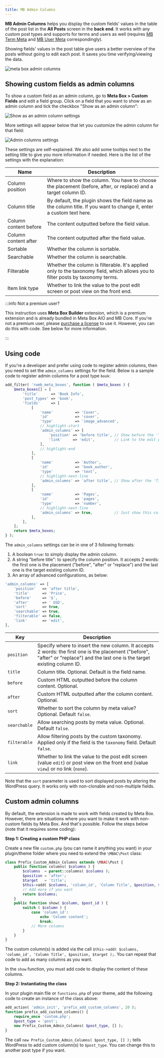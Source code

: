 ```yaml
---
title: MB Admin Columns
---
```


**MB Admin Columns** helps you display the custom fields' values in the table of the post list in the **All Posts** screen in the **back end**. It works with any custom post types and supports for terms and users as well (requires [MB Term Meta](/extensions/mb-term-meta/) and [MB User Meta](/extensions/mb-user-meta/) correspondingly).

Showing fields' values in the post table give users a better overview of the posts without going to edit each post. It saves you time verifying/viewing the data.

![meta box admin columns](https://i.imgur.com/7joEGrL.png)

## Showing custom fields as admin columns

To show a custom field as an admin column, go to **Meta Box > Custom Fields** and edit a field group. Click on a field that you want to show as an admin column and tick the checkbox "Show as an admin column":

![Show as an admin column settings](https://i.imgur.com/JDZhoxh.png)

More settings will appear below that let you customize the admin column for that field:

![Admin columns settings](https://i.imgur.com/Jcjqoyz.png)

These settings are self-explained. We also add some tooltips next to the setting title to give you more information if needed. Here is the list of the settings with the explanation:

Name|Description
---|---
Column position|Where to show the column. You have to choose the placement (before, after, or replace) and a target column ID.
Column title|By default, the plugin shows the field name as the column title. If you want to change it, enter a custom text here.
Column content before|The content outputted before the field value.
Column content after|The content outputted after the field value.
Sortable|Whether the column is sortable.
Searchable|Whether the column is searchable.
Filterable|Whether the column is filterable. It's applied only to the taxonomy field, which allows you to filter posts by taxonomy terms.
Item link type|Whether to link the value to the post edit screen or post view on the front end.

:::info Not a premium user?

This instruction uses **Meta Box Builder** extension, which is a premium extension and is already bundled in Meta Box AIO and MB Core. If you're not a premium user, please [purchase a license](https://metabox.io/pricing/) to use it. However, you can do this with code. See below for more information.

:::

## Using code

If you're a developer and prefer using code to register admin columns, then you need to set the `admin_columns` settings for the field. Below is a sample code to register admin columns for a post type `book`:

```php
add_filter( 'rwmb_meta_boxes', function ( $meta_boxes ) {
	$meta_boxes[] = [
		'title'      => 'Book Info',
		'post_types' => 'book',
		'fields'     => [
			[
				'name'          => 'Cover',
				'id'            => 'cover',
				'type'          => 'image_advanced',
                // highlight-start
				'admin_columns' => [
                    'position' => 'before title', // Show before the 'Title' column
                    'link'     => 'edit',         // Link to the edit post screen
                ],
                // highlight-end
			],
			[
				'name'          => 'Author',
				'id'            => 'book_author',
				'type'          => 'text',
                // highlight-next-line
				'admin_columns' => 'after title', // Show after the 'Title' column
			],
			[
				'name'          => 'Pages',
				'id'            => 'pages',
				'type'          => 'number',
                // highlight-next-line
				'admin_columns' => true,          // Just show this column
			],
		],
	];
	return $meta_boxes;
} );
```

The `admin_columns` settings can be in one of 3 following formats:

1. A boolean `true`: to simply display the admin column.
1. A string "before title": to specify the column position. It accepts 2 words: the first one is the placement ("before", "after" or "replace") and the last one is the target existing column ID.
1. An array of advanced configurations, as below:

```php
'admin_columns' => [
    'position'   => 'after title',
    'title'      => 'Price',
    'before'     => '$',
    'after'      => ' USD',
    'sort'       => true,
    'searchable' => true,
    'filterable' => false,
    'link'       => 'edit',
],
```

Key|Description
---|---
`position`|Specify where to insert the new column. It accepts 2 words: the first one is the placement ("before", "after" or "replace") and the last one is the target existing column ID.
`title`|Column title. Optional. Default is the field name.
`before`|Custom HTML outputted before the column content. Optional.
`after`|Custom HTML outputted after the column content. Optional.
`sort`|Whether to sort the column by meta value? Optional. Default `false`.
`searchable`|Allow searching posts by meta value. Optional. Default `false`.
`filterable`|Allow filtering posts by the custom taxonomy. Applied only if the field is the `taxonomy` field. Default `false`.
`link`|Whether to link the value to the post edit screen (value `edit`) or post view on the front end (value `view`) or no link (`none`).

Note that the `sort` parameter is used to sort displayed posts by altering the WordPress query. It works only with non-clonable and non-multiple fields.

## Custom admin columns

By default, the extension is made to work with fields created by Meta Box. However, there are situations where you want to make it work with non-custom fields by Meta Box. And that's possible. Follow the steps below (note that it requires some coding):

**Step 1: Creating a custom PHP class**

Create a new file `custom.php` (you can name it anything you want) in your plugin/theme folder where you need to extend the `\MBAC\Post` class:

```php
class Prefix_Custom_Admin_Columns extends \MBAC\Post {
    public function columns( $columns ) {
        $columns  = parent::columns( $columns );
        $position = 'after';
        $target   = 'title';
        $this->add( $columns, 'column_id', 'Column Title', $position, $target );
        // Add more if you want
        return $columns;
    }
    public function show( $column, $post_id ) {
        switch ( $column ) {
            case 'column_id':
                echo 'Column content';
                break;
            // More columns
        }
    }
}
```

The custom column(s) is added via the call `$this->add( $columns, 'column_id', 'Column Title', $position, $target );`. You can repeat that code to add as many columns as you want.

In the `show` function, you must add code to display the content of these columns.

**Step 2: Instantiating the class**

In your plugin main file or `functions.php` of your theme, add the following code to create an instance of the class above:

```php
add_action( 'admin_init', 'prefix_add_custom_columns', 20 );
function prefix_add_custom_columns() {
    require_once 'custom.php';
    $post_type = 'post';
    new Prefix_Custom_Admin_Columns( $post_type, [] );
}
```

The call `new Prefix_Custom_Admin_Columns( $post_type, [] );` tells WordPress to add custom column(s) to `$post_type`. You can change this to another post type if you want.
